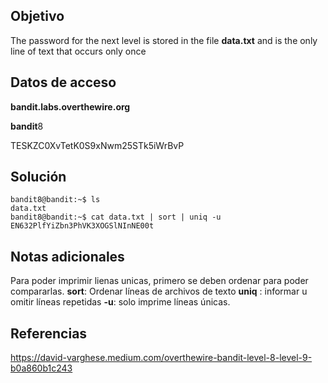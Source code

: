 ## Objetivo

The password for the next level is stored in the file **data.txt** and is the only line of text that occurs only once

## Datos de acceso

**bandit.labs.overthewire.org**

**bandit**8

TESKZC0XvTetK0S9xNwm25STk5iWrBvP

## Solución

```bash()
bandit8@bandit:~$ ls
data.txt
bandit8@bandit:~$ cat data.txt | sort | uniq -u
EN632PlfYiZbn3PhVK3XOGSlNInNE00t

```

## Notas adicionales

Para poder imprimir lienas unicas, primero se deben ordenar para poder compararlas. **sort**: Ordenar líneas de archivos de texto **uniq** : informar u omitir líneas repetidas **-u**: solo imprime líneas únicas.

## Referencias

https://david-varghese.medium.com/overthewire-bandit-level-8-level-9-b0a860b1c243